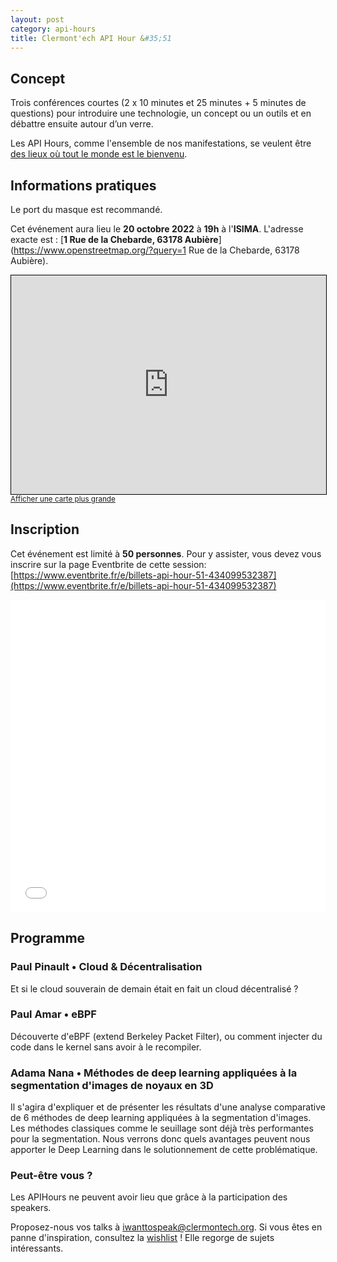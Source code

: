 ```yaml
---
layout: post
category: api-hours
title: Clermont'ech API Hour &#35;51
---
```


## Concept

Trois conférences courtes (2 x 10 minutes et 25 minutes + 5 minutes de questions)
pour introduire une technologie, un concept ou un outils et en débattre ensuite
autour d’un verre.

Les API Hours, comme l'ensemble de nos manifestations, se veulent être [des
lieux où tout le monde est le bienvenu](/code-of-conduct.html).


## Informations pratiques

Le port du masque est recommandé.

Cet événement aura lieu le **20 octobre 2022** à **19h** à l'**ISIMA**. L'adresse
exacte est : [**1 Rue de la Chebarde, 63178 Aubière**](https://www.openstreetmap.org/?query=1 Rue de la Chebarde, 63178 Aubière).
<iframe width="100%" height="350" frameborder="0" scrolling="no" marginheight="0" marginwidth="0" src="https://www.openstreetmap.org/export/embed.html?bbox=3.0761638283729558%2C45.77768174169662%2C3.079704344272614%2C45.779335408377236&amp;layer=mapnik" style="border: 1px solid black"></iframe><br/><small><a href="https://www.openstreetmap.org/#map=19/45.77851/3.07793">Afficher une carte plus grande</a></small>
<br/>

## Inscription

Cet événement est limité à **50 personnes**.  Pour y assister, vous devez vous
inscrire sur la page Eventbrite de cette session: [https://www.eventbrite.fr/e/billets-api-hour-51-434099532387](https://www.eventbrite.fr/e/billets-api-hour-51-434099532387)

<iframe src="//eventbrite.fr/tickets-external?eid=434099532387&ref=etckt" frameborder="0" height="500" width="100%" vspace="0" hspace="0" marginheight="5" marginwidth="5" scrolling="auto" allowtransparency="true"></iframe>

<br/>

## Programme

### Paul Pinault • Cloud & Décentralisation

Et si le cloud souverain de demain était en fait un cloud décentralisé ?

### Paul Amar • eBPF

Découverte d'eBPF (extend Berkeley Packet Filter), ou comment injecter du code dans le kernel sans avoir à le recompiler.

### Adama Nana • Méthodes de deep learning appliquées à la segmentation d'images de noyaux en 3D

Il s'agira d'expliquer et de présenter les résultats d'une analyse comparative de 6 méthodes de deep learning appliquées à la segmentation d'images. Les méthodes classiques comme le seuillage sont déjà très performantes pour la segmentation. Nous verrons donc quels avantages peuvent nous apporter le Deep Learning dans le solutionnement de cette problématique.

### Peut-être vous ?

Les APIHours ne peuvent avoir lieu que grâce à la participation des speakers.

Proposez-nous vos talks à [iwanttospeak@clermontech.org](mailto:iwanttospeak@clermontech.org). Si vous êtes en panne d'inspiration, consultez la [wishlist](/api-hours/wishlist.html) ! Elle regorge de sujets intéressants.


